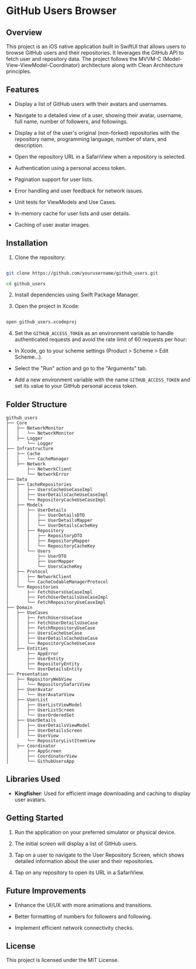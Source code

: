 
  

# GitHub Users Browser

  

## Overview

This project is an iOS native application built in SwiftUI that allows users to browse GitHub users and their repositories. It leverages the GitHub API to fetch user and repository data. The project follows the MVVM-C (Model-View-ViewModel-Coordinator) architecture along with Clean Architecture principles.

  

## Features

- Display a list of GitHub users with their avatars and usernames.

- Navigate to a detailed view of a user, showing their avatar, username, full name, number of followers, and followings.

- Display a list of the user's original (non-forked) repositories with the repository name, programming language, number of stars, and description.

- Open the repository URL in a SafariView when a repository is selected.

- Authentication using a personal access token.

- Pagination support for user lists.

- Error handling and user feedback for network issues.

- Unit tests for ViewModels and Use Cases.

- In-memory cache for user lists and user details.

- Caching of user avatar images.

  

## Installation

1. Clone the repository:

```bash

git clone https://github.com/yourusername/github_users.git

cd github_users

```

2. Install dependencies using Swift Package Manager.

3. Open the project in Xcode:

```bash

open github_users.xcodeproj

```

4. Set the `GITHUB_ACCESS_TOKEN` as an environment variable to handle authenticated requests and avoid the rate limit of 60 requests per hour:

- In Xcode, go to your scheme settings (Product > Scheme > Edit Scheme...).

- Select the "Run" action and go to the "Arguments" tab.

- Add a new environment variable with the name `GITHUB_ACCESS_TOKEN` and set its value to your GitHub personal access token.

  

## Folder Structure

```
github_users
├── Core
│   ├── NetworkMonitor
│   │   └── NetworkMonitor
│   ├── Logger
│       └── Logger
├── Infrastructure
│   ├── Cache
│   │   └── CacheManager
│   ├── Network
│       ├── NetworkClient
│       └── NetworkError
├── Data
│   ├── CacheRepositories
│   │   ├── UsersCacheUseCaseImpl
│   │   ├── UserDetailsCacheUseCaseImpl
│   │   └── RepositoryCacheUseCaseImpl
│   ├── Models
│   │   ├── UserDetails
│   │   │   ├── UserDetailsDTO
│   │   │   ├── UserDetailsMapper
│   │   │   └── UserDetailsCacheKey
│   │   ├── Repository
│   │   │   ├── RepositoryDTO
│   │   │   ├── RepositoryMapper
│   │   │   └── RepositoryCacheKey
│   │   └── Users
│   │       ├── UserDTO
│   │       ├── UserMapper
│   │       └── UsersCacheKey
│   ├── Protocol
│   │   ├── NetworkClient
│   │   └── CacheCodableManagerProtocol
│   └── Repositories
│       ├── FetchUsersUseCaseImpl
│       ├── FetchUserDetailsUseCaseImpl
│       └── FetchRepositoryUseCaseImpl
├── Domain
│   ├── UseCases
│   │   ├── FetchUsersUseCase
│   │   ├── FetchUserDetailsUseCase
│   │   ├── FetchRepositoryUseCase
│   │   ├── UsersCacheUseCase
│   │   ├── UserDetailsCacheUseCase
│   │   └── RepositoryCacheUseCase
│   ├── Entities
│       ├── AppError
│       ├── UserEntity
│       ├── RepositoryEntity
│       └── UserDetailsEntity
├── Presentation
│   ├── RepositoryWebView
│   │   └── RepositorySafariView
│   ├── UserAvatar
│   │   └── UserAvatarView
│   ├── UserList
│   │   ├── UserListViewModel
│   │   ├── UserListScreen
│   │   └── UserOrderedSet
│   ├── UserDetails
│   │   ├── UserDetailsViewModel
│   │   ├── UserDetailsScreen
│   │   └── UserView
│       └── RepositoryListItemView
│   ├── Coordinator
│       ├── AppScreen
│       ├── CoordinatorView
│       └── GithubUsersApp
```

  

## Libraries Used

- ****Kingfisher****: Used for efficient image downloading and caching to display user avatars.

  

## Getting Started

1. Run the application on your preferred simulator or physical device.

2. The initial screen will display a list of GitHub users.

3. Tap on a user to navigate to the User Repository Screen, which shows detailed information about the user and their repositories.

4. Tap on any repository to open its URL in a SafariView.

  

## Future Improvements

- Enhance the UI/UX with more animations and transitions.

- Better formatting of numbers for followers and following.

- Implement efficient network connectivity checks.

  

## License

This project is licensed under the MIT License.
